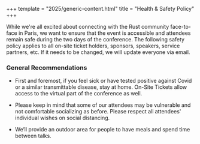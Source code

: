+++
template = "2025/generic-content.html"
title = "Health & Safety Policy"
+++

<div class="box mb-7 blurred-background"">
  <p>
    While we're all excited about connecting with the Rust community face-to-face in Paris, we want to ensure that the event is accessible and attendees remain safe during the two days of the conference. The following safety policy applies to all on-site ticket holders, sponsors, speakers, service partners, etc. If it needs to be changed, we will update everyone via email.
  </p>
</div>
<h3 class="mb-3 mt-7">General Recommendations</h3>
<div class="box blurred-background">
  <ul class="generic-list">
    <li>
      <p>First and foremost, <span class="highlight">if you feel sick or have tested positive against Covid or a similar transmittable disease, stay at home</span>. On-Site Tickets allow access to the virtual part of the conference as well.</p>
    </li>
    <li>
      <p>Please keep in mind that some of our attendees may be vulnerable and not comfortable socializing as before. <span class="highlight">Please respect all attendees' individual wishes on social distancing.</span></p>
    </li>
    <li>
      <p>We’ll provide an <span class="highlight">outdoor area</span> for people to have meals and spend time between talks.</p>
    </li>
  </ul>
</div>
